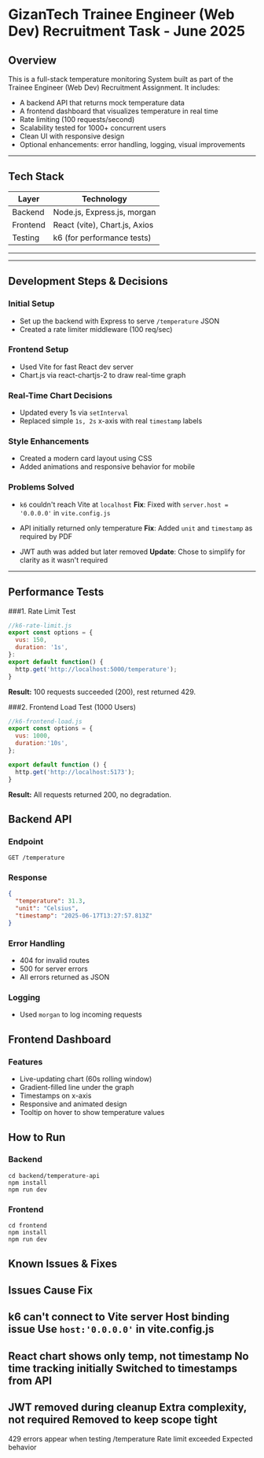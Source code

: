 # GizanTech Trainee Engineer (Web Dev) Recruitment Task - June 2025

## Overview
This is a full-stack temperature monitoring System built as part of the Trainee Engineer (Web Dev) Recruitment Assignment. It includes:

- A backend API that returns mock temperature data
- A frontend dashboard that visualizes temperature in real time
- Rate limiting (100 requests/second)
- Scalability tested for 1000+ concurrent users
- Clean UI with responsive design
- Optional enhancements: error handling, logging, visual improvements

---

## Tech Stack
| Layer       | Technology                    |
|-------------|-------------------------------|
| Backend     | Node.js, Express.js, morgan   |
| Frontend    | React (vite), Chart.js, Axios |
| Testing     | k6 (for performance tests)    |

---

---

## Development Steps & Decisions

### Initial Setup
- Set up the backend with Express to serve `/temperature` JSON
- Created a rate limiter middleware (100 req/sec)

### Frontend Setup
- Used Vite for fast React dev server
- Chart.js via react-chartjs-2 to draw real-time graph

### Real-Time Chart Decisions
- Updated every 1s via `setInterval`
- Replaced simple `1s, 2s` x-axis with real `timestamp` labels

### Style Enhancements
- Created a modern card layout using CSS
- Added animations and responsive behavior for mobile

### Problems Solved
- `k6` couldn't reach Vite at `localhost`
    **Fix**: Fixed with `server.host = '0.0.0.0'` in `vite.config.js`

- API initially returned only temperature
   **Fix**: Added `unit` and `timestamp` as required by PDF

- JWT auth was added but later removed
  **Update**: Chose to simplify for clarity as it wasn't required


---

## Performance Tests

###1. Rate Limit Test

```js
//k6-rate-limit.js
export const options = {
  vus: 150,
  duration: '1s',
}:
export default function() {
  http.get('http://localhost:5000/temperature');
}
```
**Result:** 100 requests succeeded (200), rest returned 429.

###2. Frontend Load Test (1000 Users)

```js
//k6-frontend-load.js
export const options = {
  vus: 1000,
  duration:'10s',
};

export default function () {
  http.get('http://localhost:5173');
}

```
**Result:** All requests returned 200, no degradation.

## Backend API

### Endpoint
`GET /temperature`

### Response

```json
{
  "temperature": 31.3,
  "unit": "Celsius",
  "timestamp": "2025-06-17T13:27:57.813Z"
}

```

### Error Handling
- 404 for invalid routes
- 500 for server errors
- All errors returned as JSON

### Logging
- Used `morgan` to log incoming requests

## Frontend Dashboard

### Features

- Live-updating chart (60s rolling window)
- Gradient-filled line under the graph
- Timestamps on x-axis
- Responsive and animated design
- Tooltip on hover to show temperature values


## How to Run
### Backend

```
cd backend/temperature-api
npm install
npm run dev
```

### Frontend

```
cd frontend
npm install
npm run dev
```

## Known Issues & Fixes

Issues                                         Cause                             Fix
------------------------------------------------------------------------------------------------------------------------
k6 can't connect to Vite server                Host binding issue                Use `host:'0.0.0.0'` in vite.config.js
------------------------------------------------------------------------------------------------------------------------
React chart shows only temp, not timestamp     No time tracking initially        Switched to timestamps from API
------------------------------------------------------------------------------------------------------------------------
JWT removed during cleanup                     Extra complexity, not required    Removed to keep scope tight
------------------------------------------------------------------------------------------------------------------------
429 errors appear when testing /temperature    Rate limit exceeded               Expected behavior
